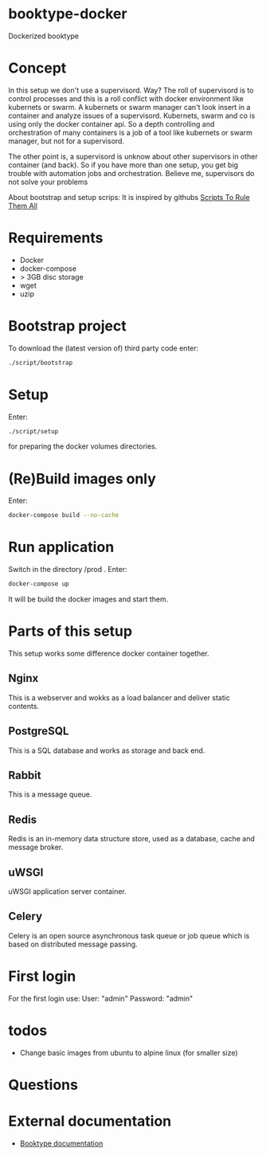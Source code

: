 # booktype-docker #
Dockerized booktype

# Concept #

In this setup we don't use a supervisord. Way? The roll of supervisord is to
control processes and this is a roll conflict with docker environment like
kubernets or swarm. A kubernets or swarm manager can't look insert in a
container and analyze issues of a supervisord. Kubernets, swarm and co is using
only the docker container api. So a depth controlling and orchestration of
many containers is a job of a tool like kubernets or swarm manager, but not
for a supervisord.

The other point is, a supervisord is unknow about other supervisors in other
container (and back). So if you have more than one setup, you get big trouble
with automation jobs and orchestration. Believe me, supervisors do not solve
your problems

About bootstrap and setup scrips: It is inspired by githubs [Scripts To Rule Them All](https://github.com/github/scripts-to-rule-them-all)

# Requirements #

- Docker
- docker-compose
- \> 3GB disc storage
- wget
- uzip

# Bootstrap project #

To download the (latest version of) third party code enter:

```bash
./script/bootstrap
```

# Setup #

Enter:

```bash
./script/setup
```
for preparing the docker volumes directories.

# (Re)Build images only #

Enter:
```bash  
docker-compose build --no-cache
```

# Run application #

Switch in the directory /prod . Enter:

```bash
docker-compose up
```

It will be build the docker images and start them.

# Parts of this setup #

This setup works some difference docker container together.  

## Nginx ##

This is a webserver and wokks as a load balancer and deliver static contents.

## PostgreSQL ##

This is a SQL database and works as storage and back end.

## Rabbit ##

This is a message queue.

## Redis ##

Redis is an in-memory data structure store, used as a database, cache and
message broker.

## uWSGI ##

uWSGI application server container.

## Celery ##

Celery is an open source asynchronous task queue or job queue which is based on
distributed message passing.

# First login #

For the first login use:
User: "admin"
Password: "admin"

# todos #

- Change basic images from ubuntu to alpine linux (for smaller size)

# Questions #

# External documentation #

- [Booktype documentation](https://sourcefabric.booktype.pro/booktype-20-for-authors-and-publishers/)
